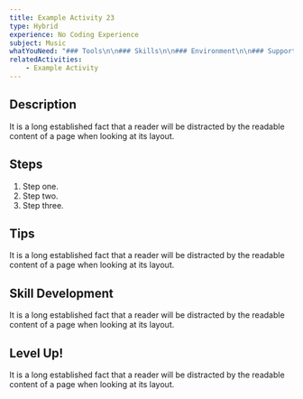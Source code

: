 ```yaml
---
title: Example Activity 23
type: Hybrid
experience: No Coding Experience
subject: Music
whatYouNeed: "### Tools\n\n### Skills\n\n### Environment\n\n### Support\n\n"
relatedActivities:
    - Example Activity
---
```

## Description

It is a long established fact that a reader will be distracted by the readable content of a page when looking at its layout.

## Steps

1. Step one.
2. Step two.
3. Step three.

## Tips

It is a long established fact that a reader will be distracted by the readable content of a page when looking at its layout.

## Skill Development

It is a long established fact that a reader will be distracted by the readable content of a page when looking at its layout.

## Level Up!

It is a long established fact that a reader will be distracted by the readable content of a page when looking at its layout.
